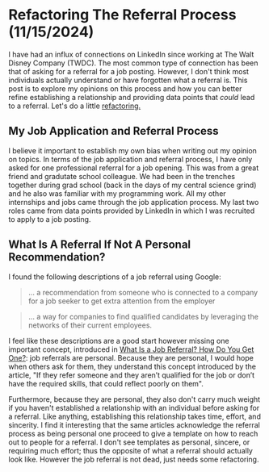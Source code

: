 # Refactoring The Referral Process (11/15/2024)
I have had an influx of connections on LinkedIn since working at The Walt Disney Company (TWDC). The most common type of connection has been that of asking for a referral for a job posting. However, I don't think most individuals actually understand or have forgotten what a referral is. This post is to explore my opinions on this process and how you can better refine establishing a relationship and providing data points that *could* lead to a referral. Let's do a little [refactoring.](https://en.wikipedia.org/wiki/Code_refactoring) 

## My Job Application and Referral Process
I believe it important to establish my own bias when writing out my opinion on topics. In terms of the job application and referral process, I have only asked for one professional referral for a job opening. This was from a great friend and gradutate school colleague. We had been in the trenches together during grad school (back in the days of my central science grind) and he also was familiar with my programming work. All my other internships and jobs came through the job application process. My last two roles came from data points provided by LinkedIn in which I was recruited to apply to a job posting.

## What Is A Referral If Not A Personal Recommendation?
I found the following descriptions of a job referral using Google:

> ... a recommendation from someone who is connected to a company for a job seeker to get extra attention from the employer

> ... a way for companies to find qualified candidates by leveraging the networks of their current employees.

I feel like these descriptions are a good start however missing one important concept, introduced in [What Is a Job Referral? How Do You Get One?](https://www.linkedin.com/pulse/what-job-referral-how-do-you-get-one-get-hired-by-linkedin-news/): job referrals are personal. Because they are personal, I would hope when others ask for them, they understand this concept introduced by the article, "If they refer someone and they aren’t qualified for the job or don’t have the required skills, that could reflect poorly on them". 

Furthermore, because they are personal, they also don't carry much weight if you haven't established a relationship with an individual before asking for a referral. Like anything, establishing this relationship takes time, effort, and sincerity. I find it interesting that the same articles acknowledge the referral process as being personal one proceed to give a template on how to reach out to people for a referral. I don't see templates as personal, sincere, or requiring much effort; thus the opposite of what a referral should actually look like. However the job referral is not dead, just needs some refactoring. 

## 







